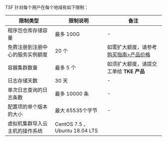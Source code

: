 TSF 针对每个用户在每个地域有如下限制：

|限制类型|限制说明|备注|
|----|------------|----|
|程序包仓库存储容量| 最多 100G|-|
|免费注册到注册中心的服务实例额度| 20 个|如需扩大额度，请参考 [购买指南>产品价格](https://cloud.tencent.com/document/product/649/30024)|
|容器集群数量| 最多 5 个|如须扩大额度，请提交工单给 **TKE 产品**|
|日志存储天数| 30 天|-|
|单次日志查询的日志条数|最多 10000 条|-|
|配置项的单个版本的大小| 最大 65535个字节|-|
|虚拟机集群导入云主机的操作系统|CentOS 7.5 、Ubuntu 18.04 LTS|